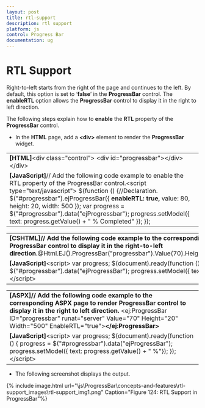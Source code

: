 ```yaml
---
layout: post
title: rtl-support
description: rtl support
platform: js
control: Progress Bar
documentation: ug
---
```


# RTL Support

Right-to-left starts from the right of the page and continues to the left. By default, this option is set to ‘**false**’ in the **ProgressBar** control. The **enableRTL** option allows the **ProgressBar** control to display it in the right to left direction.

The following steps explain how to **enable** the **RTL** property of the **ProgressBar** control.

* In the **HTML** page, add a **&lt;div&gt;** element to render the **ProgressBar** widget.



<table>
<tr>
<td>
<b>[HTML]</b>&lt;div class="control"&gt;            &lt;div id="progressbar"&gt;&lt;/div&gt;&lt;/div&gt;</td></tr>
<tr>
<td>
<b>[JavaScript]</b>// Add the following code example to enable the RTL property of the ProgressBar control.&lt;script type="text/javascript"&gt;            $(function () {//Declaration.                $("#progressbar").ejProgressBar({<b>                    enableRTL: true,</b>                    value: 80,                    height: 20,                    width: 500                });                var progress = $("#progressbar").data("ejProgressbar");                progress.setModel({ text: progress.getValue() + " % Completed" });            });</td></tr>
</table>


<table>
<tr>
<td>
<b>[CSHTML]</b><b>// Add the following code example to the corresponding CSHTML page to render ProgressBar control to display it in the right-to-left direction.</b>@Html.EJ().ProgressBar("progressbar").Value(70).Height("20").Width("500").<b>EnableRTL(true)</b></td></tr>
<tr>
<td>
<b>[JavaScript]</b>&lt;script&gt;            var progress;            $(document).ready(function () {                progress = $("#progressbar").data("ejProgressBar");                progress.setModel({ text: progress.getValue() + " %"});                         });        &lt;/script&gt;        </td></tr>
</table>


<table>
<tr>
<td>
<b>[ASPX]</b><b>// Add the following code example to the corresponding ASPX page to render ProgressBar control to display it in the right to left direction.</b> &lt;ej:ProgressBar ID="progressbar" runat="server" Value="70"  Height="20" Width="500" EnableRTL="true"&gt;<b>&lt;/ej:ProgressBar&gt;</b>      </td></tr>
<tr>
<td>
<b>[JavaScript]</b>&lt;script&gt;            var progress;            $(document).ready(function () {                progress = $("#progressbar").data("ejProgressBar");                progress.setModel({ text: progress.getValue() + " %"});                         });        &lt;/script&gt;        </td></tr>
</table>




*  The following screenshot displays the output.

{% include image.html url="\js\ProgressBar\concepts-and-features\rtl-support_images\rtl-support_img1.png" Caption="Figure 124: RTL Support in ProgressBar"%}























